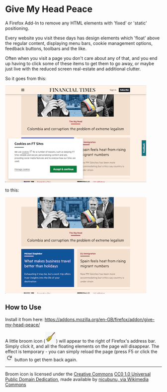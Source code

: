 # Give My Head Peace

A Firefox Add-In to remove any HTML elements with 'fixed' or 'static' positioning.

Every website you visit these days has design elements which 'float' above the regular content, displaying menu bars, cookie management options, feedback buttons, toolbars and the like.

Often when you visit a page you don't care about any of that, and you end up having to click some of these items to get them to go away, or maybe just live with the reduced screen real-estate and additional clutter.

So it goes from this:

![Financial Times web page with floating elements](images/ft_before.png)

to this:

![Financial Times web page without floating elements](images/ft_after.png)

## How to Use

Install it from here: https://addons.mozilla.org/en-GB/firefox/addon/give-my-head-peace/

A little broom icon (![Broom Icon](images/broom.png)) will appear to the right of Firefox's address bar.  Simply click it, and all the floating elements on the page will disappear.  The effect is temporary - you can simply reload the page (press F5 or click the ![Firefox Reload Icon](images/reload.png) button to get them back again.

----------------------------

Broom icon is licensed under the [Creative Commons](https://en.wikipedia.org/wiki/en:Creative_Commons) [CC0 1.0 Universal Public Domain Dedication](https://creativecommons.org/publicdomain/zero/1.0/deed.en), made available by [nicubunu, via Wikimedia Commons](https://commons.wikimedia.org/wiki/File:Broom.svg)
